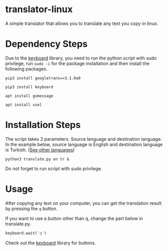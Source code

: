 # translator-linux
A simple translator that allows you to translate any text you copy in linux.

# Dependency Steps
Due to the [keyboard](https://pypi.org/project/keyboard/) library, you need to run the python script with sudo privilege, run `sudo -i` for the package installation and then install the following packages.

`pip3 install googletrans==3.1.0a0`

`pip3 install keyboard`

`apt install gxmessage`

`apt install xsel`

# Installation Steps
The script takes 2 parameters. Source language and destination language. In the example below, source language is English and destination language is Turkish. ([See other languages](https://py-googletrans.readthedocs.io/en/latest/#googletrans-languages))

`python3 translate.py en tr &`

Do not forget to run script with sudo privilege.

# Usage
After copying any text on your computer, you can get the translation result by pressing the `q` button.

If you want to use a button other than q, change the part below in translate.py.
```python
keyboard.wait('q')
```

Check out the [keyboard](https://pypi.org/project/keyboard/) library for buttons.

